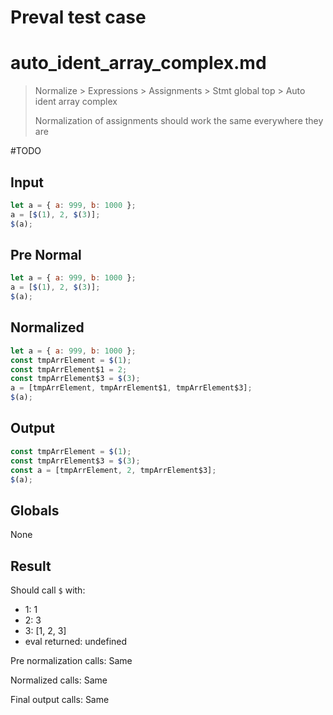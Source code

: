# Preval test case

# auto_ident_array_complex.md

> Normalize > Expressions > Assignments > Stmt global top > Auto ident array complex
>
> Normalization of assignments should work the same everywhere they are

#TODO

## Input

`````js filename=intro
let a = { a: 999, b: 1000 };
a = [$(1), 2, $(3)];
$(a);
`````

## Pre Normal

`````js filename=intro
let a = { a: 999, b: 1000 };
a = [$(1), 2, $(3)];
$(a);
`````

## Normalized

`````js filename=intro
let a = { a: 999, b: 1000 };
const tmpArrElement = $(1);
const tmpArrElement$1 = 2;
const tmpArrElement$3 = $(3);
a = [tmpArrElement, tmpArrElement$1, tmpArrElement$3];
$(a);
`````

## Output

`````js filename=intro
const tmpArrElement = $(1);
const tmpArrElement$3 = $(3);
const a = [tmpArrElement, 2, tmpArrElement$3];
$(a);
`````

## Globals

None

## Result

Should call `$` with:
 - 1: 1
 - 2: 3
 - 3: [1, 2, 3]
 - eval returned: undefined

Pre normalization calls: Same

Normalized calls: Same

Final output calls: Same
